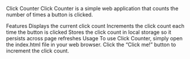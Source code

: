 Click Counter
Click Counter is a simple web application that counts the number of times a button is clicked.

Features
Displays the current click count
Increments the click count each time the button is clicked
Stores the click count in local storage so it persists across page refreshes
Usage
To use Click Counter, simply open the index.html file in your web browser. Click the “Click me!” button to increment the click count.
